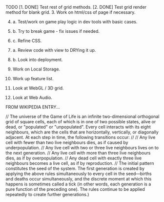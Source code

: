 TODO
[1. DONE] Test rest of grid methods.
[2. DONE] Test grid render method for blank grid.
3. Work on html/css of page if necessary.

4. a. Test/work on game play logic in dev tools with basic cases.
4. b. Try to break game - fix issues if needed.
4. c. Refine CSS.

5. a. Review code with view to DRYing it up.
5. b. Look into deployment.

6. Work on Local Storage.
7. Work up feature list.
8. Look at WebGL / 3D grid.
9. Look at Web Audio.



FROM WIKIPEDIA ENTRY...

// The universe of the Game of Life is an infinite two-dimensional orthogonal grid of square cells, each of which is in one of two possible states, alive or dead, or "populated" or "unpopulated". Every cell interacts with its eight neighbours, which are the cells that are horizontally, vertically, or diagonally adjacent. At each step in time, the following transitions occur:
//
// Any live cell with fewer than two live neighbours dies, as if caused by underpopulation.
// Any live cell with two or three live neighbours lives on to the next generation.
// Any live cell with more than three live neighbours dies, as if by overpopulation.
// Any dead cell with exactly three live neighbours becomes a live cell, as if by reproduction.
// The initial pattern constitutes the seed of the system. The first generation is created by applying the above rules simultaneously to every cell in the seed—births and deaths occur simultaneously, and the discrete moment at which this happens is sometimes called a tick (in other words, each generation is a pure function of the preceding one). The rules continue to be applied repeatedly to create further generations.)
